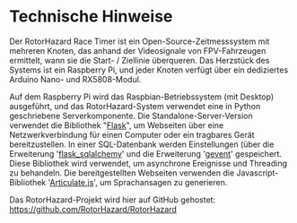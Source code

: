 # Technische Hinweise

Der RotorHazard Race Timer ist ein Open-Source-Zeitmesssystem mit mehreren Knoten, das anhand der Videosignale von FPV-Fahrzeugen ermittelt, wann sie die Start- / Ziellinie überqueren. Das Herzstück des Systems ist ein Raspberry Pi, und jeder Knoten verfügt über ein dediziertes Arduino Nano- und RX5808-Modul.

Auf dem Raspberry Pi wird das Raspbian-Betriebssystem (mit Desktop) ausgeführt, und das RotorHazard-System verwendet eine in Python geschriebene Serverkomponente. Die Standalone-Server-Version verwendet die Bibliothek "[Flask](http://flask.pocoo.org)", um Webseiten über eine Netzwerkverbindung für einen Computer oder ein tragbares Gerät bereitzustellen. In einer SQL-Datenbank werden Einstellungen (über die Erweiterung '[flask_sqlalchemy](http://flask-sqlalchemy.pocoo.org)' und die Erweiterung '[gevent](http://www.gevent.org)' gespeichert. Diese Bibliothek wird verwendet, um asynchrone Ereignisse und Threading zu behandeln. Die bereitgestellten Webseiten verwenden die Javascript-Bibliothek '[Articulate.js](http://articulate.purefreedom.com)', um Sprachansagen zu generieren.

Das RotorHazard-Projekt wird hier auf GitHub gehostet: https://github.com/RotorHazard/RotorHazard
